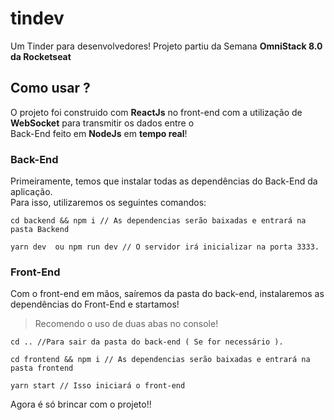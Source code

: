 # tindev 
Um Tinder para desenvolvedores!
Projeto partiu da Semana **OmniStack 8.0 da Rocketseat**


## Como usar ? 
O projeto foi construido com **ReactJs** no front-end com a utilização de **WebSocket** para transmitir os dados entre o  
Back-End feito em **NodeJs** em **tempo real**!

### Back-End
Primeiramente, temos que instalar todas as dependências do Back-End da aplicação.  
Para isso, utilizaremos os seguintes comandos:

```JS
cd backend && npm i // As dependencias serão baixadas e entrará na pasta Backend

yarn dev  ou npm run dev // O servidor irá inicializar na porta 3333.

```  

### Front-End
Com o front-end em mãos, saíremos da pasta do back-end, instalaremos as dependências do Front-End e startamos!  
> Recomendo o uso de duas abas no console!

```JS
cd .. //Para sair da pasta do back-end ( Se for necessário ).

cd frontend && npm i // As dependencias serão baixadas e entrará na pasta frontend

yarn start // Isso iniciará o front-end

``` 

Agora é só brincar com o projeto!!
